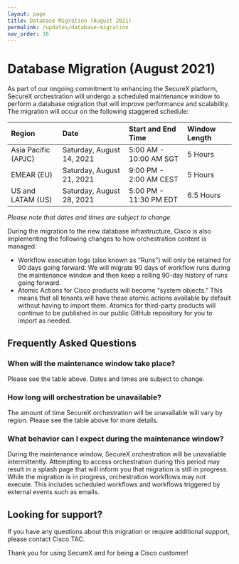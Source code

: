 ```yaml
---
layout: page
title: Database Migration (August 2021)
permalink: /updates/database-migration
nav_order: 36
---
```


# Database Migration (August 2021)
As part of our ongoing commitment to enhancing the SecureX platform, SecureX orchestration will undergo a scheduled maintenance window to perform a database migration that will improve performance and scalability. The migration will occur on the following staggered schedule:

| Region | Date | Start and End Time | Window Length |
|:-------|:-----|:-------------------|:--------------|
| Asia Pacific (APJC) | Saturday, August 14, 2021 | 5:00 AM - 10:00 AM SGT | 5 Hours |
| EMEAR (EU) | Saturday, August 21, 2021 | 9:00 PM - 2:00 AM CEST | 5 Hours |
| US and LATAM (US) | Saturday, August 28, 2021 | 5:00 PM - 11:30 PM EDT | 6.5 Hours |

*Please note that dates and times are subject to change*

During the migration to the new database infrastructure, Cisco is also implementing the following changes to how orchestration content is managed:
* Workflow execution logs (also known as “Runs”) will only be retained for 90 days going forward. We will migrate 90 days of workflow runs during the maintenance window and then keep a rolling 90-day history of runs going forward.
* Atomic Actions for Cisco products will become “system objects.” This means that all tenants will have these atomic actions available by default without having to import them. Atomics for third-party products will continue to be published in our public GitHub repository for you to import as needed.

## Frequently Asked Questions

### When will the maintenance window take place?
Please see the table above. Dates and times are subject to change.
### How long will orchestration be unavailable?
The amount of time SecureX orchestration will be unavailable will vary by region. Please see the table above for more details.
### What behavior can I expect during the maintenance window?
During the maintenance window, SecureX orchestration will be unavailable intermittently. Attempting to access orchestration during this period may result in a splash page that will inform you that migration is still in progress. While the migration is in progress, orchestration workflows may not execute. This includes scheduled workflows and workflows triggered by external events such as emails.

## Looking for support?
If you have any questions about this migration or require additional support, please contact Cisco TAC.

Thank you for using SecureX and for being a Cisco customer!